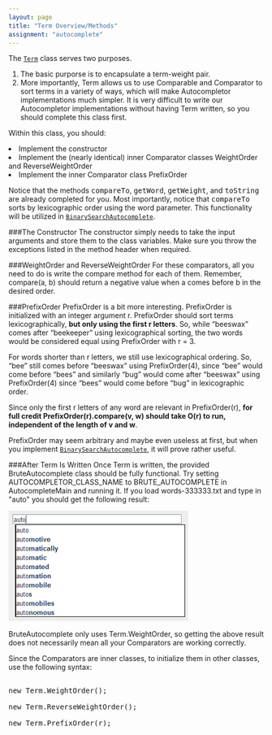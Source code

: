 ```yaml
---
layout: page
title: "Term Overview/Methods"
assignment: "autocomplete"
---
```


The <code><a href="code/Term.html">Term</a></code> class serves two purposes. 
<ol>
<li> The basic purporse is to encapsulate a term-weight pair. </li>
<li> More importantly, Term allows us to use Comparable and Comparator to sort terms in a variety of ways, which will make Autocompletor implementations much simpler. It is very difficult to write our Autocompletor implementations without having Term written, so you should complete this class first.</li>
</ol>

Within this class, you should:
<li> Implement the constructor </li>
<li> Implement the (nearly identical) inner Comparator classes WeightOrder and ReverseWeightOrder</li>
<li> Implement the inner Comparator class PrefixOrder </li>

Notice that the methods <tt>compareTo</tt>, <tt>getWord</tt>,
<tt>getWeight</tt>, and <tt>toString</tt> are already completed for
you. Most importantly, notice that <tt>compareTo</tt> sorts by lexicographic order
using the word parameter. This functionality will be utilized in
<code><a href="code/BinarySearchAutocomplete.html">BinarySearchAutocomplete</a></code>.

###The Constructor
The constructor simply needs to take the input arguments and store them to the class variables. Make sure you throw the exceptions listed in the method header when required. 

###WeightOrder and ReverseWeightOrder
For these comparators, all you need to do is write the compare method for each of them. Remember, compare(a, b) should return a negative value when a comes before b in the desired order.

###PrefixOrder
PrefixOrder is a bit more interesting. PrefixOrder is initialized with an integer argument r. PrefixOrder should sort terms lexicographically, **but only using the first r letters**. So, while “beeswax” comes after “beekeeper” using lexicographical sorting, the two words would be considered equal using PrefixOrder with r = 3.

For words shorter than r letters, we still use lexicographical ordering. So, “bee” still comes before “beeswax” using PrefixOrder(4), since “bee” would come before “bees” and similarly “bug” would come after “beeswax” using PrefixOrder(4) since “bees” would come before “bug” in lexicographic order.

Since only the first r letters of any word are relevant in PrefixOrder(r), <strong>for full credit PrefixOrder(r).compare(v, w) should take O(r) to run, independent of the length of v and w</strong>. 

PrefixOrder may seem arbitrary and maybe even useless at first, but when
you implement <code><a href="code/BinarySearchAutocomplete.html">BinarySearchAutocomplete</a></code>, it will prove rather useful.

###After Term Is Written
Once Term is written, the provided BruteAutocomplete class should be fully functional. Try setting AUTOCOMPLETOR\_CLASS\_NAME to BRUTE_AUTOCOMPLETE in AutocompleteMain and running it. If you load words-333333.txt and type in "auto" you should get the following result:

<img src="img/gui_example.png" alt="Term search example with auto">

BruteAutocomplete only uses Term.WeightOrder, so getting the above result does not necessarily mean all your Comparators are working correctly.

Since the Comparators are inner classes, to initialize them in other classes, use the following syntax:

<pre><tt>
new Term.WeightOrder();<br>
new Term.ReverseWeightOrder();<br>
new Term.PrefixOrder(r);<br>
</tt></pre>
